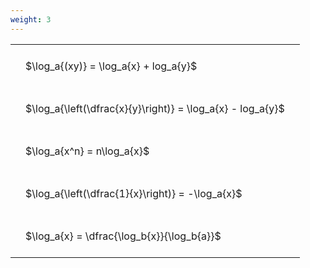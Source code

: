 ```yaml
---
weight: 3
---
```


<style type="text/css">
#T_a4f9d th.col_heading {
  text-align: left;
  font-size: 1em;
}
#T_a4f9d td {
  text-align: left;
  font-size: 1em;
  padding: 1.5em;
}
</style>
<table id="T_a4f9d">
  <thead>
  </thead>
  <tbody>
    <tr>
      <td id="T_a4f9d_row0_col0" class="data row0 col0" >$\log_a{(xy)} = \log_a{x} + log_a{y}$</td>
    </tr>
    <tr>
      <td id="T_a4f9d_row1_col0" class="data row1 col0" >$\log_a{\left(\dfrac{x}{y}\right)} = \log_a{x} - log_a{y}$</td>
    </tr>
    <tr>
      <td id="T_a4f9d_row2_col0" class="data row2 col0" >$\log_a{x^n} = n\log_a{x}$</td>
    </tr>
    <tr>
      <td id="T_a4f9d_row3_col0" class="data row3 col0" >$\log_a{\left(\dfrac{1}{x}\right)} = -\log_a{x}$</td>
    </tr>
    <tr>
      <td id="T_a4f9d_row4_col0" class="data row4 col0" >$\log_a{x} = \dfrac{\log_b{x}}{\log_b{a}}$</td>
    </tr>
  </tbody>
</table>
